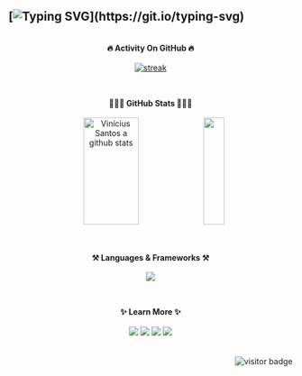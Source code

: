 ## [![Typing SVG](https://readme-typing-svg.herokuapp.com/?color=c4c4c4&size=35&center=true&vCenter=true&width=1000&lines=Hello+World!+My+name+is+Vinícius+Santos.)](https://git.io/typing-svg)

<div align="center"><br/>
  <span><b>🔥 Activity On GitHub 🔥</b></span><br/><br/>
  <a href="https://github.com/itvinl">      
    <img title="stats" alt="streak" src="https://github-readme-streak-stats.herokuapp.com/?user=itvinl&theme=dark&hide_border=true&stroke=fff"/>
  </a> 
</div>

##

<div align="center"><br/>
  <span><b>👨🏻‍💻 GitHub Stats 👨🏻‍💻</b></span><br/><br/>
  <img width="44%" height="190px" src="https://github-readme-stats.vercel.app/api?username=itvinl&show_icons=true&count_private=true&hide_border=false&title_color=fff&icon_color=fff&rank_icon=github&text_color=e9e9e9&bg_color=000000" alt="Vinícius Santos a github stats"/> 
  
  <img width="27%" height="190px" src="https://github-readme-stats.vercel.app/api/top-langs/?username=itvinl&langs_count=8&hide_border=false&title_color=fff&text_color=fff&bg_color=000000"/>
</div>

##

<div style="display: inline_block" align="center"><br/>
  <span><b>⚒️ Languages & Frameworks ⚒️</b></span></br></br>
  <a href="https://skillicons.dev">
    <img src="https://skillicons.dev/icons?i=html,css,js,ts,python,nodejs,bootstrap,jquery,react,vite,tailwind,django&perline=6"/>
  </a>
</div>

 ##
 
<div align="center"><br/>
  <span><b>✨ Learn More ✨</b></span><br/><br/>
  <a href = "mailto:vinysantos190@gmail.com"><img src="https://img.shields.io/badge/-Gmail-%23333?style=for-the-badge&logo=gmail&logoColor=white" target="_blank"></a>
  <a href="https://www.linkedin.com/in/itvinl" target="_blank"><img src="https://img.shields.io/badge/-LinkedIn-%230077B5?style=for-the-badge&logo=linkedin&logoColor=white" target="_blank"></a>
  <a href="https://www.figma.com/@itvinl"><img src="https://img.shields.io/badge/Figma-F24E1E?style=for-the-badge&logo=figma&logoColor=white"></a>
  <a href="https://www.figma.com/community/file/1398928356715225579/personal-portfolio-vinicius-santos"><img src="https://img.shields.io/badge/Portfolio-232938?style=for-the-badge&logo=todoist&logoColor=white" target="_blank" /></a>
</div><br/>

<div align="right"><br/>
  <img src="https://visitor-badge.laobi.icu/badge?page_id=itvinl.visitor-badge&left_color=%23191e28&right_color=%23191e28&left_text=Visitors&format=true" alt="visitor badge"/>
</div>

